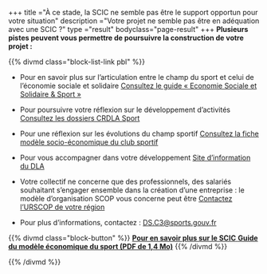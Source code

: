 +++
title ="À ce stade, la SCIC ne semble pas être le support opportun pour votre situation"
description ="Votre projet ne semble pas être en adéquation avec une SCIC ?"
type ="result"
bodyclass="page-result"
+++
**Plusieurs pistes peuvent vous permettre de poursuivre la construction de votre projet :**

{{% divmd class="block-list-link pbl" %}}

- Pour en savoir plus sur l’articulation entre le champ du sport et celui de l’économie sociale et solidaire
[Consultez le guide « Economie Sociale et Solidaire & Sport »](http://www.sports.gouv.fr/organisation/publication-chiffres-cles/Toutes-les-publications-10217/article/auto-entrepreneursport)

- Pour poursuivre votre réflexion sur le développement d’activités
[Consultez les dossiers CRDLA Sport](http://crdla-sport.franceolympique.com/art.php?id=71395)

- Pour une réflexion sur les évolutions du champ sportif
[Consultez la fiche modèle socio-économique du club sportif](http://www.sports.gouv.fr/emplois-metiers/acces-a-l-emploi/gesportanim/)

- Pour vous accompagner dans votre développement
[Site d’information du DLA](http://www.info-dla.fr/presentation/dla/)

- Votre collectif ne concerne que des professionnels, des salariés souhaitant
s’engager ensemble dans la création d’une entreprise : le modèle d’organisation SCOP vous concerne peut être
[Contactez l’URSCOP de votre région](http://www.les-scop.coop/sites/fr/le-reseau/coordonnees-unions-regionales.html)

- Pour plus d’informations, contactez : 
[DS.C3@sports.gouv.fr](mailto:DS.C3@sports.gouv.fr)

{{% divmd class="block-button" %}}
[**Pour en savoir plus sur le SCIC** **Guide du modèle économique du sport (PDF de 1,4 Mo)**](/assets/pdf/guide-scic.pdf)
{{% /divmd %}}

{{% /divmd %}}